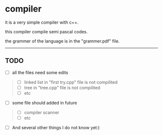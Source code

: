 # compiler

it is a very simple compiler with c++.

this compiler compile semi pascal codes. 

the grammer of the language is in the "grammer.pdf" file.

***
## TODO
- [ ] all the files need some edits 
>- [ ] linked list in "first try.cpp" file is not compilited
>- [ ] tree in "tree.cpp" file is not compilited
>- [ ] etc
- [ ] some file should added in future
>- [ ] compiler scanner
>- [ ] etc
- [ ] And several other things I do not know yet:)
